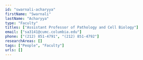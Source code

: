 ```yaml
---
id: "swarnali-acharyya"
firstName: "Swarnali"
lastName: "Acharyya"
type: "Faculty"
titles: ["Assistant Professor of Pathology and Cell Biology"]
email: ["sa3141@cumc.columbia.edu"]
phone: ["(212) 851-4791", "(212) 851-4792"]
researchAreas: []
tags: ["People", "Faculty"]
urls: []
---
```

